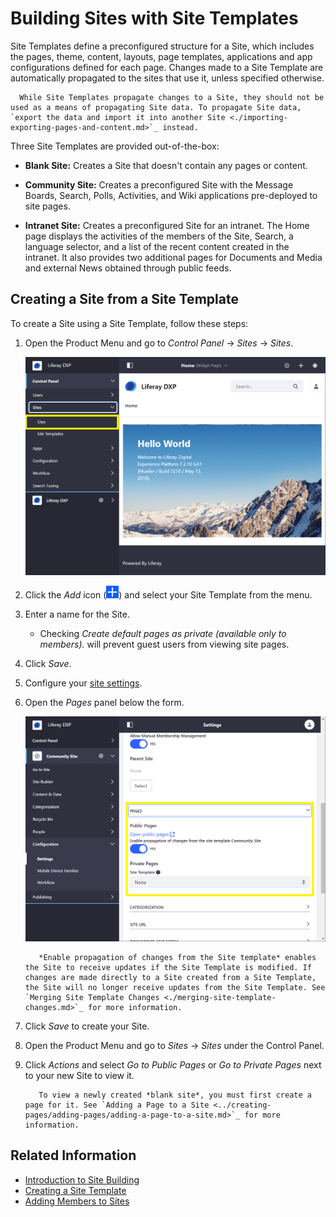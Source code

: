 # Building Sites with Site Templates

Site Templates define a preconfigured structure for a Site, which includes the pages, theme, content, layouts, page templates, applications and app configurations defined for each page. Changes made to a Site Template are automatically propagated to the sites that use it, unless specified otherwise.

```note::
  While Site Templates propagate changes to a Site, they should not be used as a means of propagating Site data. To propagate Site data, `export the data and import it into another Site <./importing-exporting-pages-and-content.md>`_ instead.
```

Three Site Templates are provided out-of-the-box:

-   **Blank Site:** Creates a Site that doesn't contain any pages or content.

-   **Community Site:** Creates a preconfigured Site with the Message Boards, Search, Polls, Activities, and Wiki applications pre-deployed to site pages.

-   **Intranet Site:** Creates a preconfigured Site for an intranet. The Home page displays the activities of the members of the Site, Search, a language selector, and a list of the recent content created in the intranet. It also provides two additional pages for Documents and Media and external News obtained through public feeds.

## Creating a Site from a Site Template

To create a Site using a Site Template, follow these steps:

1. Open the Product Menu and go to _Control Panel_ &rarr; _Sites_ &rarr; _Sites_.

    ![Navigating to the Control Panel to the Sites option.](./building-sites-with-site-templates/images/03.png)

1. Click the _Add_ icon (![Add Site](../../images/icon-add.png)) and select your Site Template from the menu.
1. Enter a name for the Site.

    - Checking _Create default pages as private (available only to members)._ will prevent guest users from viewing site pages.

1. Click _Save_.
1. Configure your [site settings](../site_settings.md).
1. Open the _Pages_ panel below the form.

    ![The Site Configuration Pages drop down expanded to show Site Template options.](building-sites-with-site-templates/images/04.png)

    ```note::
       *Enable propagation of changes from the Site template* enables the Site to receive updates if the Site Template is modified. If changes are made directly to a Site created from a Site Template, the Site will no longer receive updates from the Site Template. See `Merging Site Template Changes <./merging-site-template-changes.md>`_ for more information.
    ```

1. Click _Save_ to create your Site.
1. Open the Product Menu and go to _Sites_ &rarr; _Sites_ under the Control Panel.
1. Click _Actions_ and select _Go to Public Pages_ or _Go to Private Pages_ next to your new Site to view it.

    ```tip::
       To view a newly created *blank site*, you must first create a page for it. See `Adding a Page to a Site <../creating-pages/adding-pages/adding-a-page-to-a-site.md>`_ for more information.
    ```

## Related Information

-   [Introduction to Site Building](../introduction-to-site-building.md)
-   [Creating a Site Template](./building-sites-with-site-templates.md)
-   [Adding Members to Sites](./site-membership/adding-members-to-sites.md)
